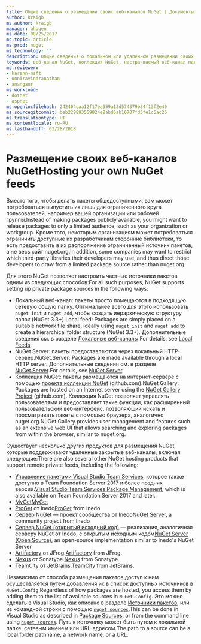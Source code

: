 ```yaml
---
title: Общие сведения о размещении своих веб-каналов NuGet | Документы Майкрософт
author: kraigb
ms.author: kraigb
manager: ghogen
ms.date: 08/25/2017
ms.topic: article
ms.prod: nuget
ms.technology: ''
description: Общие сведения о локальном или удаленном размещении своих веб-каналов пакетов NuGet или коллекций.
keywords: веб-канал NuGet, коллекция NuGet, настраиваемый веб-канал пакетов, NuGet.Server
ms.reviewer:
- karann-msft
- unniravindranathan
- anangaur
ms.workload:
- dotnet
- aspnet
ms.openlocfilehash: 242404caa12f17ea359a13d574379b34f13f2e40
ms.sourcegitcommit: beb229893559824e8abd6ab16707fd5fe1c6ac26
ms.translationtype: HT
ms.contentlocale: ru-RU
ms.lasthandoff: 03/28/2018
---
```

# <a name="hosting-your-own-nuget-feeds"></a><span data-ttu-id="2e8b2-104">Размещение своих веб-каналов NuGet</span><span class="sxs-lookup"><span data-stu-id="2e8b2-104">Hosting your own NuGet feeds</span></span>

<span data-ttu-id="2e8b2-105">Вместо того, чтобы делать пакеты общедоступными, вам может потребоваться выпустить их лишь для ограниченного круга пользователей, например вашей организации или рабочей группы.</span><span class="sxs-lookup"><span data-stu-id="2e8b2-105">Instead of making packages publicly available, you might want to release packages to only a limited audience, such as your organization or workgroup.</span></span> <span data-ttu-id="2e8b2-106">Кроме того, некоторым организациям может потребоваться ограничить доступные их разработчикам сторонние библиотеки, то есть предоставить в их распоряжение ограниченный источник пакетов, а не весь сайт nuget.org.</span><span class="sxs-lookup"><span data-stu-id="2e8b2-106">In addition, some companies may want to restrict which third-party libraries their developers may use, and thus direct those developers to draw from a limited package source rather than nuget.org.</span></span>

<span data-ttu-id="2e8b2-107">Для этого NuGet позволяет настроить частные источники пакетов одним из следующих способов:</span><span class="sxs-lookup"><span data-stu-id="2e8b2-107">For all such purposes, NuGet supports setting up private package sources in the following ways:</span></span>

- <span data-ttu-id="2e8b2-108">Локальный веб-канал: пакеты просто помещаются в подходящую сетевую общую папку. Оптимальнее всего для этого использовать `nuget init` и `nuget add`, чтобы создать иерархическую структуру папок (NuGet 3.3+).</span><span class="sxs-lookup"><span data-stu-id="2e8b2-108">Local feed: Packages are simply placed on a suitable network file share, ideally using `nuget init` and `nuget add` to create a hierarchical folder structure (NuGet 3.3+).</span></span> <span data-ttu-id="2e8b2-109">Дополнительные сведения см. в разделе [Локальные веб-каналы](../hosting-packages/local-feeds.md).</span><span class="sxs-lookup"><span data-stu-id="2e8b2-109">For details, see [Local Feeds](../hosting-packages/local-feeds.md).</span></span>
- <span data-ttu-id="2e8b2-110">NuGet.Server: пакеты предоставляются через локальный HTTP-сервер.</span><span class="sxs-lookup"><span data-stu-id="2e8b2-110">NuGet.Server: Packages are made available through a local HTTP server.</span></span> <span data-ttu-id="2e8b2-111">Дополнительные сведения см. в разделе [NuGet.Server](../hosting-packages/nuget-server.md).</span><span class="sxs-lookup"><span data-stu-id="2e8b2-111">For details, see [NuGet.Server](../hosting-packages/nuget-server.md).</span></span>
- <span data-ttu-id="2e8b2-112">Коллекция NuGet: пакеты размещаются на интернет-сервере с помощью [проекта коллекции NuGet](https://github.com/NuGet/NuGetGallery#build-and-run-the-gallery-in-arbitrary-number-easy-steps) (github.com).</span><span class="sxs-lookup"><span data-stu-id="2e8b2-112">NuGet Gallery: Packages are hosted on an Internet server using the [NuGet Gallery Project](https://github.com/NuGet/NuGetGallery#build-and-run-the-gallery-in-arbitrary-number-easy-steps) (github.com).</span></span> <span data-ttu-id="2e8b2-113">Коллекция NuGet позволяет управлять пользователями и предоставляет такие функции, как расширенный пользовательский веб-интерфейс, позволяющий искать и просматривать пакеты с помощью браузера, аналогично nuget.org.</span><span class="sxs-lookup"><span data-stu-id="2e8b2-113">NuGet Gallery provides user management and features such as an extensive web UI that allows searching and exploring packages from within the browser, similar to nuget.org.</span></span>

<span data-ttu-id="2e8b2-114">Существует несколько других продуктов для размещения NuGet, которые поддерживают удаленные закрытые веб-каналы, включая следующие:</span><span class="sxs-lookup"><span data-stu-id="2e8b2-114">There are also several other NuGet hosting products that support remote private feeds, including the following:</span></span>

- <span data-ttu-id="2e8b2-115">[Управление пакетами Visual Studio Team Services](https://www.visualstudio.com/docs/package/nuget/publish), которое также доступно в Team Foundation Server 2017 и более поздних версий.</span><span class="sxs-lookup"><span data-stu-id="2e8b2-115">[Visual Studio Team Services Package Management](https://www.visualstudio.com/docs/package/nuget/publish), which is also available on Team Foundation Server 2017 and later.</span></span>
- [<span data-ttu-id="2e8b2-116">MyGet</span><span class="sxs-lookup"><span data-stu-id="2e8b2-116">MyGet</span></span>](http://myget.org)
- <span data-ttu-id="2e8b2-117">[ProGet](http://inedo.com/proget) от Inedo</span><span class="sxs-lookup"><span data-stu-id="2e8b2-117">[ProGet](http://inedo.com/proget) from Inedo</span></span>
- <span data-ttu-id="2e8b2-118">[Сервер NuGet](http://nugetserver.net/) — проект сообщества от Inedo</span><span class="sxs-lookup"><span data-stu-id="2e8b2-118">[NuGet Server](http://nugetserver.net/), a community project from Inedo</span></span>
- <span data-ttu-id="2e8b2-119">[Сервер NuGet (открытый исходный код)](http://nuget-server.net) — реализация, аналогичная серверу NuGet от Inedo, с открытым исходным кодом</span><span class="sxs-lookup"><span data-stu-id="2e8b2-119">[NuGet Server (Open Source)](http://nuget-server.net), an open-source implementation similar to Inedo's NuGet Server</span></span>
- <span data-ttu-id="2e8b2-120">[Artifactory](https://www.jfrog.com/artifactory/) от JFrog.</span><span class="sxs-lookup"><span data-stu-id="2e8b2-120">[Artifactory](https://www.jfrog.com/artifactory/) from JFrog.</span></span>
- <span data-ttu-id="2e8b2-121">[Nexus](http://www.sonatype.org/nexus/) от Sonatype.</span><span class="sxs-lookup"><span data-stu-id="2e8b2-121">[Nexus](http://www.sonatype.org/nexus/) from Sonatype.</span></span>
- <span data-ttu-id="2e8b2-122">[TeamCity](https://www.jetbrains.com/teamcity/) от JetBrains.</span><span class="sxs-lookup"><span data-stu-id="2e8b2-122">[TeamCity](https://www.jetbrains.com/teamcity/) from JetBrains.</span></span>

<span data-ttu-id="2e8b2-123">Независимо от способа размещения пакетов доступ к ним осуществляется путем добавления их в список доступных источников в `NuGet.Config`.</span><span class="sxs-lookup"><span data-stu-id="2e8b2-123">Regardless of how packages are hosted, you access them by adding them to the list of available sources in `NuGet.Config`.</span></span> <span data-ttu-id="2e8b2-124">Это можно сделать в Visual Studio, как описано в разделе [Источники пакетов](../tools/package-manager-ui.md#package-sources), или из командной строки с помощью [`nuget sources`](../tools/cli-ref-sources.md).</span><span class="sxs-lookup"><span data-stu-id="2e8b2-124">This can be done in Visual Studio as described in [Package Sources](../tools/package-manager-ui.md#package-sources), or from the command line using [`nuget sources`](../tools/cli-ref-sources.md).</span></span> <span data-ttu-id="2e8b2-125">Путь к источнику может быть путем к локальной папке, сетевым именем или URL-адресом.</span><span class="sxs-lookup"><span data-stu-id="2e8b2-125">The path to a source can be a local folder pathname, a network name, or a URL.</span></span>
